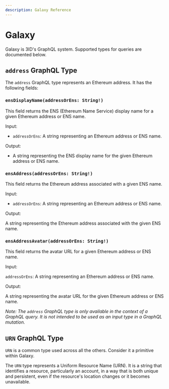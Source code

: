 ```yaml
---
description: Galaxy Reference
---
```


# Galaxy

Galaxy is 3ID's GraphQL system. Supported types for queries are documented below.

## `address` GraphQL Type

The `address` GraphQL type represents an Ethereum address. It has the following fields:

### `ensDisplayName(addressOrEns: String!)`

This field returns the ENS (Ethereum Name Service) display name for a given Ethereum address or ENS name.

Input:

* `addressOrEns`: A string representing an Ethereum address or ENS name.

Output:

* A string representing the ENS display name for the given Ethereum address or ENS name.

### `ensAddress(addressOrEns: String!)`

This field returns the Ethereum address associated with a given ENS name.

Input:

* `addressOrEns`: A string representing an Ethereum address or ENS name.

Output:

A string representing the Ethereum address associated with the given ENS name.

### `ensAddressAvatar(addressOrEns: String!)`

This field returns the avatar URL for a given Ethereum address or ENS name.

Input:

`addressOrEns`: A string representing an Ethereum address or ENS name.

Output:

A string representing the avatar URL for the given Ethereum address or ENS name.

*Note: The `address` GraphQL type is only available in the context of a GraphQL query. It is not intended to be used as an input type in a GraphQL mutation.*

## `URN` GraphQL Type

`URN` is a common type used across all the others. Consider it a primitive within Galaxy.

The `URN` type represents a Uniform Resource Name (URN). It is a string that identifies a resource, particularly an account, in a way that is both unique and persistent, even if the resource's location changes or it becomes unavailable.

